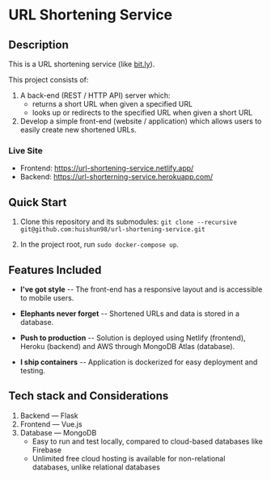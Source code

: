 
# URL Shortening Service

## Description
This is a URL shortening service (like [bit.ly](https://bit.ly)).

This project consists of:
1. A back-end (REST / HTTP API) server which:
    * returns a short URL when given a specified URL
    * looks up or redirects to the specified URL when given a short URL
2. Develop a simple front-end (website / application) which allows users to easily create new shortened URLs.

### Live Site
* Frontend: https://url-shortening-service.netlify.app/
* Backend: https://url-shorterning-service.herokuapp.com/

## Quick Start

1. Clone this repository and its submodules: `git clone --recursive git@github.com:huishun98/url-shortening-service.git`
<!-- To update submodules, run `git submodule update --remote --merge` -->
2. In the project root, run `sudo docker-compose up`.

## Features Included

- **I've got style** -- The front-end has a responsive layout and is accessible to mobile users.

- **Elephants never forget** -- Shortened URLs and data is stored in a database.

- **Push to production** -- Solution is deployed using Netlify (frontend), Heroku (backend) and AWS through MongoDB Atlas (database).

- **I ship containers** -- Application is dockerized for easy deployment and testing.

<!-- - **Tried and tested** -- Write a few unit / functional tests, or even an API canary. -->

## Tech stack and Considerations
1. Backend — Flask
2. Frontend — Vue.js
3. Database — MongoDB
    * Easy to run and test locally, compared to cloud-based databases like Firebase
    * Unlimited free cloud hosting is available for non-relational databases, unlike relational databases
